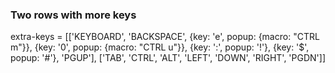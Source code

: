 ### Two rows with more keys
extra-keys = [['KEYBOARD', 'BACKSPACE', {key: 'e', popup: {macro: "CTRL m"}}, {key: '0', popup: {macro: "CTRL u"}}, {key: ':', popup: '!'}, {key: '$', popup: '#'}, 'PGUP'], ['TAB', 'CTRL', 'ALT', 'LEFT', 'DOWN', 'RIGHT', 'PGDN']]


